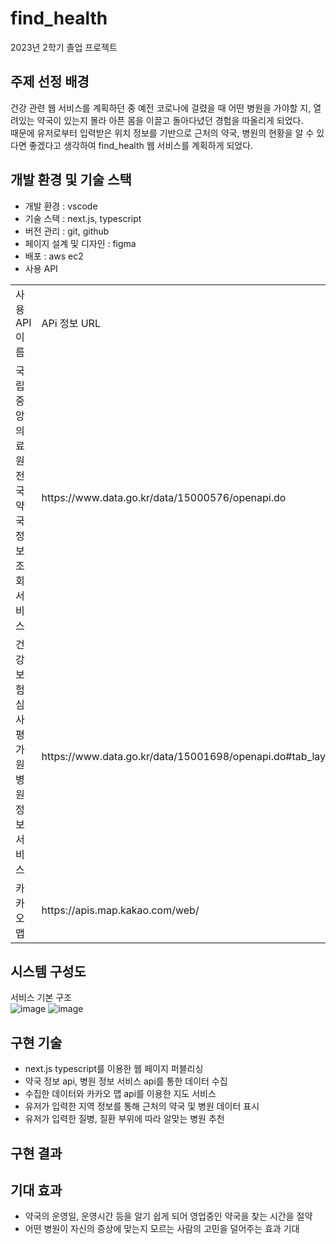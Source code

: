 # find_health
2023년 2학기 졸업 프로젝트

## 주제 선정 배경
건강 관련 웹 서비스를 계획하던 중 예전 코로나에 걸렸을 때 어떤 병원을 가야할 지, 열려있는 약국이 있는지 몰라 아픈 몸을 이끌고 돌아다녔던 경험을 따올리게 되었다.</br>
때문에 유저로부터 입력받은 위치 정보를 기반으로 근처의 약국, 병원의 현황을 알 수 있다면 좋겠다고 생각하여 find_health 웹 서비스를 계획하게 되었다.

## 개발 환경 및 기술 스택
- 개발 환경 : vscode
- 기술 스택 : next.js, typescript
- 버전 관리 : git, github
- 페이지 설계 및 디자인 : figma
- 배포 : aws ec2
- 사용 API
<table>
	<tr>
		<td>사용 API 이름</td>
		<td>APi 정보 URL</td>
	</tr>
	<tr>
		<td>국립중앙의료원 전국 약국 정보 조회 서비스</td>
		<td>https://www.data.go.kr/data/15000576/openapi.do</td>
	</tr>
	<tr>
		<td>건강보험심사평가원 병원정보서비스</td>
		<td>https://www.data.go.kr/data/15001698/openapi.do#tab_layer_prcuse_exam</td>
	</tr>
	<tr>
		<td>카카오 맵</td>
		<td>https://apis.map.kakao.com/web/</td>
	</tr>
</table>
   

## 시스템 구성도
서비스 기본 구조</br>
![image](https://github.com/Joonhyung-Choi/find_health/assets/87540456/09d8f5a4-43c0-48d0-bd00-e72517fbff7a)
![image](https://github.com/Joonhyung-Choi/find_health/assets/87540456/fb6acd95-f0f7-4e03-a06b-f2c0e7a1566c)

## 구현 기술
- next.js typescript를 이용한 웹 페이지 퍼블리싱
- 약국 정보 api, 병원 정보 서비스 api를 통한 데이터 수집
- 수집한 데이터와 카카오 맵 api를 이용한 지도 서비스
- 유저가 입력한 지역 정보를 통해 근처의 약국 및 병원 데이터 표시
- 유저가 입력한 질병, 질환 부위에 따라 알맞는 병원 추천

## 구현 결과

## 기대 효과
- 약국의 운영일, 운영시간 등을 알기 쉽게 되어 영업중인 약국을 찾는 시간을 절약
- 어떤 병원이 자신의 증상에 맞는지 모르는 사람의 고민을 덜어주는 효과 기대

